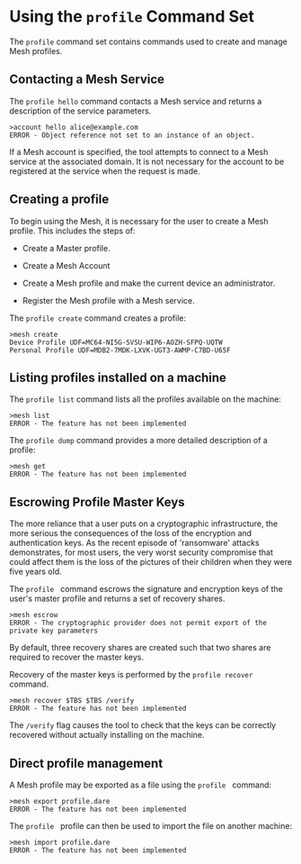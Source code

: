 
# Using the `profile` Command Set

The `profile` command set contains commands used to create and manage
Mesh profiles.


## Contacting a Mesh Service

The `profile hello` command contacts a Mesh service and returns
a description of the service parameters.


````
>account hello alice@example.com
ERROR - Object reference not set to an instance of an object.
````

If a Mesh account is specified, the tool attempts to connect to a Mesh service
at the associated domain. It is not necessary for the account to be registered
at the service when the request is made.

## Creating a profile

To begin using the Mesh, it is necessary for the user to create a Mesh profile.
This includes the steps of:

* Create a Master profile.

* Create a Mesh Account

* Create a Mesh profile and make the current device an administrator.

* Register the Mesh profile with a Mesh service.

The `profile create` command creates a profile:


````
>mesh create
Device Profile UDF=MC64-NI5G-SVSU-WIP6-AOZH-SFPQ-UQTW
Personal Profile UDF=MDB2-7MDK-LXVK-UGT3-AWMP-C7BD-U65F
````




## Listing profiles installed on a machine

The `profile list` command lists all the profiles available on the 
machine:


````
>mesh list
ERROR - The feature has not been implemented
````

The `profile dump` command provides a more detailed description of 
a profile:


````
>mesh get
ERROR - The feature has not been implemented
````

## Escrowing Profile Master Keys

The more reliance that a user puts on a cryptographic infrastructure, the more 
serious the consequences of the loss of the encryption and authentication keys.
As the recent episode of 'ransomware' attacks demonstrates, for most users, the
very worst security compromise that could affect them is the loss of the
pictures of their children when they were five years old.

The `profile ` command escrows the signature and encryption keys
of the user's master profile and returns a set of recovery shares. 


````
>mesh escrow
ERROR - The cryptographic provider does not permit export of the private key parameters
````

By default, three recovery shares are created such that two shares are required to
recover the master keys.

Recovery of the master keys is performed by the `profile recover`
command.


````
>mesh recover $TBS $TBS /verify
ERROR - The feature has not been implemented
````

The `/verify` flag causes the tool to check that the keys can be correctly recovered
without actually installing on the machine.


## Direct profile management

A Mesh profile may be exported as a file using the `profile ` command:


````
>mesh export profile.dare
ERROR - The feature has not been implemented
````

The `profile ` profile can then be used to import the file on another 
machine:


````
>mesh import profile.dare
ERROR - The feature has not been implemented
````

